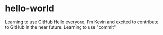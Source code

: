 # hello-world
Learning to use GitHub
Hello everyone, I'm Kevin and excited to contribute to GitHub in the near future.
Learning to use "commit"
